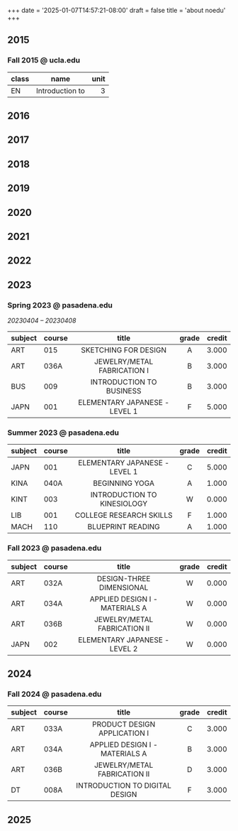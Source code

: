 +++
date = '2025-01-07T14:57:21-08:00'
draft = false
title = 'about noedu'
+++

## 2015

### Fall 2015 @ ucla.edu

| class | name | unit |
| :---- | :---: | ---: |
| EN | Introduction to | 3 |

## 2016

## 2017

## 2018

## 2019

## 2020

## 2021

## 2022

## 2023

### Spring 2023 @ pasadena.edu

*20230404 – 20230408*

| subject | course | title | grade | credit |
| :------ | :----- | :---: | :---: | -----: |
| ART     | 015    | SKETCHING FOR DESIGN | A | 3.000 |
| ART     | 036A   | JEWELRY/METAL FABRICATION I | B | 3.000 |
| BUS     | 009    | INTRODUCTION TO BUSINESS | B | 3.000 |
| JAPN    | 001    | ELEMENTARY JAPANESE - LEVEL 1 | F | 5.000 |

### Summer 2023 @ pasadena.edu

| subject | course | title | grade | credit |
| :------ | :----- | :---: | :---: | -----: |
| JAPN    | 001    | ELEMENTARY JAPANESE - LEVEL 1 | C | 5.000 |
| KINA    | 040A   | BEGINNING YOGA | A | 1.000 |
| KINT    | 003    | INTRODUCTION TO KINESIOLOGY | W | 0.000 |
| LIB     | 001    | COLLEGE RESEARCH SKILLS | F | 1.000 |
| MACH    | 110    | BLUEPRINT READING | A | 1.000 |

### Fall 2023 @ pasadena.edu

| subject | course | title | grade | credit |
| :------ | :----- | :---: | :---: | -----: |
| ART     | 032A   | DESIGN-THREE DIMENSIONAL | W | 0.000 |
| ART     | 034A   | APPLIED DESIGN I - MATERIALS A | W | 0.000 |
| ART     | 036B   | JEWELRY/METAL FABRICATION II | W | 0.000 |
| JAPN    | 002    | ELEMENTARY JAPANESE - LEVEL 2 | W | 0.000 |

## 2024

### Fall 2024 @ pasadena.edu

| subject | course | title | grade | credit |
| :------ | :----- | :---: | :---: | -----: |
| ART     | 033A   | PRODUCT DESIGN APPLICATION I | C | 3.000 |
| ART     | 034A   | APPLIED DESIGN I - MATERIALS A | B | 3.000 |
| ART     | 036B   | JEWELRY/METAL FABRICATION II | D | 3.000 |
| DT      | 008A   | INTRODUCTION TO DIGITAL DESIGN | F | 3.000 |


## 2025
